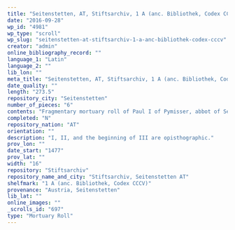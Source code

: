 ```yaml
---
title: "Seitenstetten, AT, Stiftsarchiv, 1 A (anc. Bibliothek, Codex CCCV)"
date: "2016-09-28"
wp_id: "4981"
wp_type: "scroll"
wp_slug: "seitenstetten-at-stiftsarchiv-1-a-anc-bibliothek-codex-cccv"
creator: "admin"
online_bibliography_record: ""
language_1: "Latin"
language_2: ""
lib_lon: ""
meta_title: "Seitenstetten, AT, Stiftsarchiv, 1 A (anc. Bibliothek, Codex CCCV)"
date_quality: ""
length: "273.5"
repository_city: "Seitenstetten"
number_of_pieces: "6"
contents: "Fragmentary mortuary roll of Paul I of Pymisser, abbot of Seitenstetten."
completed: "N"
repository_nation: "AT"
orientation: ""
description: "I, II, and the beginning of III are opisthographic."
prov_lon: ""
date_start: "1477"
prov_lat: ""
width: "16"
repository: "Stiftsarchiv"
repository_name_and_city: "Stiftsarchiv, Seitenstetten AT"
shelfmark: "1 A (anc. Bibliothek, Codex CCCV)"
provenance: "Austria, Seitenstetten"
lib_lat: ""
online_images: ""
_scrolls_id: "697"
type: "Mortuary Roll"
---
```



